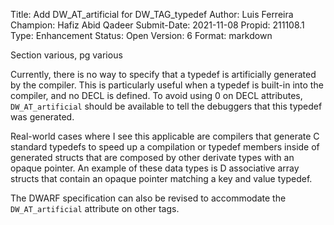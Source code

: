 Title:       Add DW_AT_artificial for DW_TAG_typedef
Author:      Luis Ferreira
Champion:    Hafiz Abid Qadeer
Submit-Date: 2021-11-08
Propid:      211108.1
Type:        Enhancement
Status:      Open
Version:     6
Format:      markdown

Section various, pg various

Currently, there is no way to specify that a typedef is artificially generated 
by the compiler. This is particularly useful when a typedef is built-in into 
the compiler, and no DECL is defined. To avoid using 0 on DECL attributes, 
`DW_AT_artificial` should be available to tell the debuggers that this typedef 
was generated.

Real-world cases where I see this applicable are compilers that generate C 
standard typedefs to speed up a compilation or typedef members inside of 
generated structs that are composed by other derivate types with an opaque 
pointer. An example of these data types is D associative array structs that 
contain an opaque pointer matching a key and value typedef.

The DWARF specification can also be revised to accommodate the `DW_AT_artificial`
attribute on other tags.

